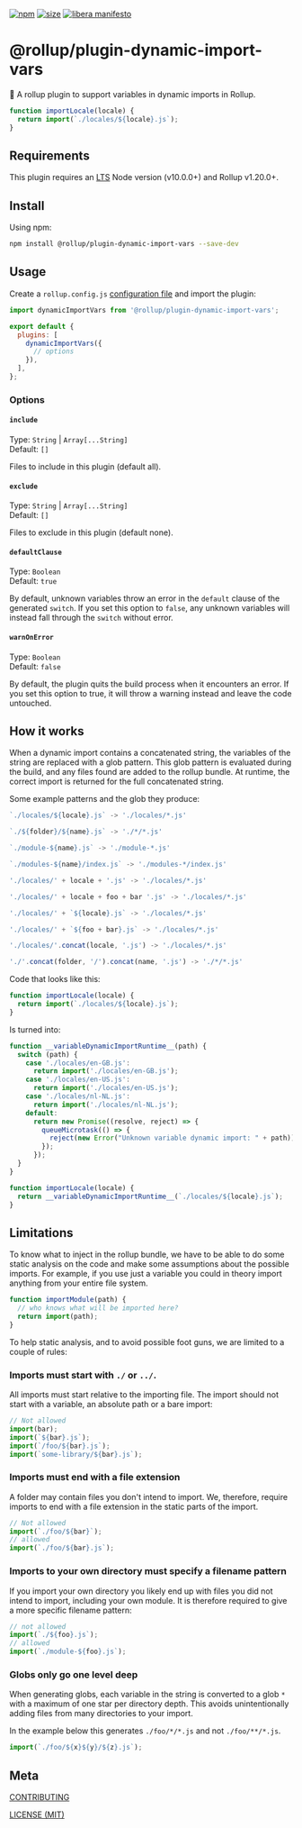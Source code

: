 [npm]: https://img.shields.io/npm/v/@rollup/plugin-dynamic-import-vars
[npm-url]: https://www.npmjs.com/package/@rollup/plugin-dynamic-import-vars
[size]: https://packagephobia.now.sh/badge?p=@rollup/plugin-dynamic-import-vars
[size-url]: https://packagephobia.now.sh/result?p=@rollup/plugin-dynamic-import-vars

[![npm][npm]][npm-url]
[![size][size]][size-url]
[![libera manifesto](https://img.shields.io/badge/libera-manifesto-lightgrey.svg)](https://liberamanifesto.com)

# @rollup/plugin-dynamic-import-vars

🍣 A rollup plugin to support variables in dynamic imports in Rollup.

```js
function importLocale(locale) {
  return import(`./locales/${locale}.js`);
}
```

## Requirements

This plugin requires an [LTS](https://github.com/nodejs/Release) Node version (v10.0.0+) and Rollup v1.20.0+.

## Install

Using npm:

```bash
npm install @rollup/plugin-dynamic-import-vars --save-dev
```

## Usage

Create a `rollup.config.js` [configuration file](https://www.rollupjs.org/guide/en/#configuration-files) and import the plugin:

```js
import dynamicImportVars from '@rollup/plugin-dynamic-import-vars';

export default {
  plugins: [
    dynamicImportVars({
      // options
    }),
  ],
};
```

### Options

#### `include`

Type: `String` | `Array[...String]`<br>
Default: `[]`

Files to include in this plugin (default all).

#### `exclude`

Type: `String` | `Array[...String]`<br>
Default: `[]`

Files to exclude in this plugin (default none).

#### `defaultClause`

Type: `Boolean`<br>
Default: `true`

By default, unknown variables throw an error in the `default` clause of the generated `switch`. If you set this option to `false`, any unknown variables will instead fall through the `switch` without error.

#### `warnOnError`

Type: `Boolean`<br>
Default: `false`

By default, the plugin quits the build process when it encounters an error. If you set this option to true, it will throw a warning instead and leave the code untouched.

## How it works

When a dynamic import contains a concatenated string, the variables of the string are replaced with a glob pattern. This glob pattern is evaluated during the build, and any files found are added to the rollup bundle. At runtime, the correct import is returned for the full concatenated string.

Some example patterns and the glob they produce:

```js
`./locales/${locale}.js` -> './locales/*.js'
```

```js
`./${folder}/${name}.js` -> './*/*.js'
```

```js
`./module-${name}.js` -> './module-*.js'
```

```js
`./modules-${name}/index.js` -> './modules-*/index.js'
```

```js
'./locales/' + locale + '.js' -> './locales/*.js'
```

```js
'./locales/' + locale + foo + bar '.js' -> './locales/*.js'
```

```js
'./locales/' + `${locale}.js` -> './locales/*.js'
```

```js
'./locales/' + `${foo + bar}.js` -> './locales/*.js'
```

```js
'./locales/'.concat(locale, '.js') -> './locales/*.js'
```

```js
'./'.concat(folder, '/').concat(name, '.js') -> './*/*.js'
```

Code that looks like this:

```js
function importLocale(locale) {
  return import(`./locales/${locale}.js`);
}
```

Is turned into:

```js
function __variableDynamicImportRuntime__(path) {
  switch (path) {
    case './locales/en-GB.js':
      return import('./locales/en-GB.js');
    case './locales/en-US.js':
      return import('./locales/en-US.js');
    case './locales/nl-NL.js':
      return import('./locales/nl-NL.js');
    default:
      return new Promise((resolve, reject) => {
        queueMicrotask(() => {
          reject(new Error("Unknown variable dynamic import: " + path))
        });
      });
  }
}

function importLocale(locale) {
  return __variableDynamicImportRuntime__(`./locales/${locale}.js`);
}
```

## Limitations

To know what to inject in the rollup bundle, we have to be able to do some static analysis on the code and make some assumptions about the possible imports. For example, if you use just a variable you could in theory import anything from your entire file system.

```js
function importModule(path) {
  // who knows what will be imported here?
  return import(path);
}
```

To help static analysis, and to avoid possible foot guns, we are limited to a couple of rules:

### Imports must start with `./` or `../`.

All imports must start relative to the importing file. The import should not start with a variable, an absolute path or a bare import:

```js
// Not allowed
import(bar);
import(`${bar}.js`);
import(`/foo/${bar}.js`);
import(`some-library/${bar}.js`);
```

### Imports must end with a file extension

A folder may contain files you don't intend to import. We, therefore, require imports to end with a file extension in the static parts of the import.

```js
// Not allowed
import(`./foo/${bar}`);
// allowed
import(`./foo/${bar}.js`);
```

### Imports to your own directory must specify a filename pattern

If you import your own directory you likely end up with files you did not intend to import, including your own module. It is therefore required to give a more specific filename pattern:

```js
// not allowed
import(`./${foo}.js`);
// allowed
import(`./module-${foo}.js`);
```

### Globs only go one level deep

When generating globs, each variable in the string is converted to a glob `*` with a maximum of one star per directory depth. This avoids unintentionally adding files from many directories to your import.

In the example below this generates `./foo/*/*.js` and not `./foo/**/*.js`.

```js
import(`./foo/${x}${y}/${z}.js`);
```

## Meta

[CONTRIBUTING](/.github/CONTRIBUTING.md)

[LICENSE (MIT)](/LICENSE)
